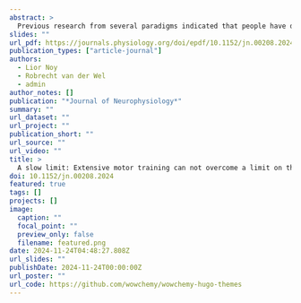 ```yaml
---
abstract: >
  Previous research from several paradigms indicated that people have difficulty in producing slow and smooth movements (SSM). It is not clear whether these difficulties are due to biomechanical constraints, planning constraints, or lack of experience with moving slowly. Here, we investigated the latter possibility: we empirically tested whether short-term practice and long-term expertise with moving slowly would result in an increased ability to perform SSM. In Study 1, novice participants completed 10 training sessions in which they moved a stylus on a digitizing tablet as they traced an ellipse that moved at different frequency/peak velocity combinations, with frequencies ranging from 0.25 Hz to 0.875 Hz. In Study 2, experts in slow movement (tai chi performers) and fast movement (karate performers) completed the same task in one session. The results indicated that all participants had difficulties in producing SSM, as evidenced by an increase in submovement rate with decreasing frequency. Participants in Study 1 did show a marked improvement in their ability to produce fewer submovements while reducing mean squared jerk (MSJ). These short-term improvements were not evident in long-term slow motor expertise (i.e., tai chi). Taken together, our results suggest that SSM are likely difficult to produce due to a combination of several factors: lack of experience, planning, biomechanical, and neural constraints.
slides: ""
url_pdf: https://journals.physiology.org/doi/epdf/10.1152/jn.00208.2024
publication_types: ["article-journal"]
authors:
  - Lior Noy
  - Robrecht van der Wel 
  - admin
author_notes: []
publication: "*Journal of Neurophysiology*"
summary: ""
url_dataset: ""
url_project: ""
publication_short: ""
url_source: ""
url_video: ""
title: >
  A slow limit: Extensive motor training can not overcome a limit on the production of slow and smooth motion
doi: 10.1152/jn.00208.2024
featured: true
tags: []
projects: []
image:
  caption: ""
  focal_point: ""
  preview_only: false
  filename: featured.png
date: 2024-11-24T04:48:27.808Z
url_slides: ""
publishDate: 2024-11-24T00:00:00Z
url_poster: ""
url_code: https://github.com/wowchemy/wowchemy-hugo-themes
---
```


